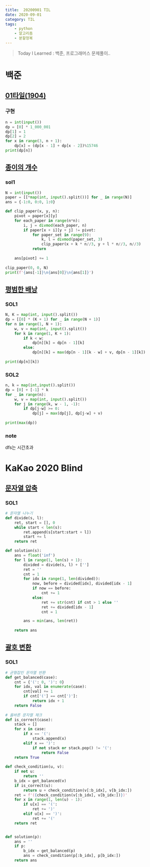 ```yaml
---
title:  20200901 TIL
date: 2020-09-01
category: TIL
tags:
    - python
    - 알고리즘
    - 분할정복
---
```


> Today I Learned : 백준, 프로그래머스 문제풀이.. 

# 백준

## [01타일(1904)](https://www.acmicpc.net/problem/1904)

### 구현
```python
n = int(input())
dp = [0] * 1_000_001
dp[1] = 1
dp[2] = 2
for x in range(3, n + 1):
    dp[x] = (dp[x - 1] + dp[x - 2])%15746
print(dp[n])
```

## [종이의 개수](https://www.acmicpc.net/problem/1780)

### sol1
```python
N = int(input())
paper = [[*map(int, input().split())] for _ in range(N)]
ans = {-1:0, 0:0, 1:0}

def clip_paper(x, y, n):    
    pivot = paper[x][y]
    for each_paper in range(n*n):
        i, j = divmod(each_paper, n)
        if paper[x + i][y + j] != pivot:
            for paper_set in range(9):
                k, l = divmod(paper_set, 3)
                clip_paper(x + k * n//3, y + l * n//3, n//3)
            return
            
    ans[pivot] += 1
        
clip_paper(0, 0, N)
print(f'{ans[-1]}\n{ans[0]}\n{ans[1]}')
```

## [평범한 배낭](https://www.acmicpc.net/problem/12865)

### SOL1
```python
N, K = map(int, input().split())
dp = [[0] * (K + 1) for _ in range(N + 1)]
for n in range(1, N + 1):
    w, v = map(int, input().split())
    for k in range(1, K + 1):
        if k < w:
            dp[n][k] = dp[n - 1][k]
        else:
            dp[n][k] = max(dp[n - 1][k - w] + v, dp[n - 1][k])
            
print(dp[n][k])
```

### SOL2
```python
n, k = map(int,input().split())
dp = [0] + [-1] * k
for _ in range(n):
    w, v = map(int, input().split())
    for j in range(k, w - 1, -1):
        if dp[j-w] >= 0:
            dp[j] = max(dp[j], dp[j-w] + v)
        
print(max(dp))

```

### note
dfs는 시간초과

# KaKao 2020 Blind

## [문자열 압축](https://programmers.co.kr/learn/courses/30/lessons/60057)

### SOL1
```python
# 문자열 나누기
def divide(s, l):
    ret, start = [], 0
    while start < len(s):
        ret.append(s[start:start + l])
        start += l
    return ret

def solution(s):
    ans = float('inf')
    for l in range(1, len(s) + 1):
        divided = divide(s, l) + ['']
        ret = ''
        cnt = 1
        for idx in range(1, len(divided)):
            now, before = divided[idx], divided[idx - 1]
            if now == before:
                cnt += 1
            else:
                ret += str(cnt) if cnt > 1 else ''
                ret += divided[idx - 1]
                cnt = 1

        ans = min(ans, len(ret)) 
    
    return ans
```

## [괄호 변환](https://programmers.co.kr/learn/courses/30/lessons/60058)

### SOL1
```python
# 균형잡인 문자열 반환
def get_balanced(case):
    cnt = {'(': 0, ')': 0}
    for idx, val in enumerate(case):
        cnt[val] += 1
        if cnt['('] == cnt[')']:
            return idx + 1
    return False
    
# 옳바른 문자열 채크
def is_correct(case):
    stack = []
    for x in case:
        if x == '(':
            stack.append(x)
        elif x == ')':
            if not stack or stack.pop() != '(':
                return False
    return True
        
def check_condition(u, v):
    if not u:
        return ''
    b_idx = get_balanced(v)
    if is_correct(u):
        return u + check_condition(v[:b_idx], v[b_idx:])
    ret = f'({check_condition(v[:b_idx], v[b_idx:])})'
    for x in range(1, len(u) - 1):
        if u[x] == '(':
            ret += ')'
        elif u[x] == ')':
            ret += '('
    return ret


def solution(p):
    ans = ''
    if p:
        b_idx = get_balanced(p)
        ans = check_condition(p[:b_idx], p[b_idx:])
    return ans
```